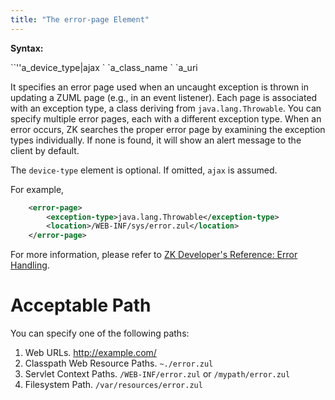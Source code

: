 ```yaml
---
title: "The error-page Element"
---
```


**Syntax:**

<error-page>  
    `<device-type>`''a_device_type|ajax</device-type>  
`    `<exception-type>a_class_name</exception-type>  
`    `<location>a_uri</location>  
</error-page>

It specifies an error page used when an uncaught exception is thrown in
updating a ZUML page (e.g., in an event listener). Each page is
associated with an exception type, a class deriving from
`java.lang.Throwable`. You can specify multiple error pages, each with a
different exception type. When an error occurs, ZK searches the proper
error page by examining the exception types individually. If none is
found, it will show an alert message to the client by default.

The `device-type` element is optional. If omitted, `ajax` is assumed.

For example,

```xml
    <error-page>
        <exception-type>java.lang.Throwable</exception-type>
        <location>/WEB-INF/sys/error.zul</location>
    </error-page>
```

For more information, please refer to [ZK Developer's Reference: Error Handling]({{site.baseurl}}/zk_dev_ref/ui_patterns/error_handling).

# Acceptable Path

You can specify one of the following paths:

1.  Web URLs. <http://example.com/>
2.  Classpath Web Resource Paths. `~./error.zul`
3.  Servlet Context Paths. `/WEB-INF/error.zul` or `/mypath/error.zul`
4.  Filesystem Path. `/var/resources/error.zul`
